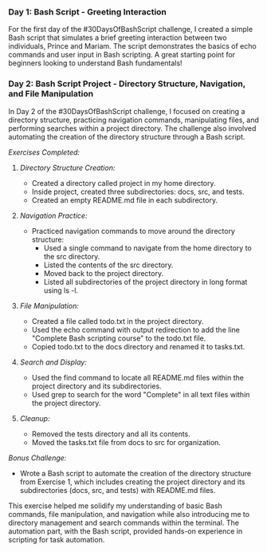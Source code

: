 ### Day 1: Bash Script - Greeting Interaction


For the first day of the #30DaysOfBashScript challenge, I created a simple Bash script that simulates a brief greeting interaction between two individuals, Prince and Mariam. The script demonstrates the basics of echo commands and user input in Bash scripting. A great starting point for beginners looking to understand Bash fundamentals!


### Day 2: Bash Script Project - Directory Structure, Navigation, and File Manipulation

In Day 2 of the #30DaysOfBashScript challenge, I focused on creating a directory structure, practicing navigation commands, manipulating files, and performing searches within a project directory. The challenge also involved automating the creation of the directory structure through a Bash script.

*Exercises Completed:*

1. *Directory Structure Creation:*
   - Created a directory called project in my home directory.
   - Inside project, created three subdirectories: docs, src, and tests.
   - Created an empty README.md file in each subdirectory.

2. *Navigation Practice:*
   - Practiced navigation commands to move around the directory structure:
     - Used a single command to navigate from the home directory to the src directory.
     - Listed the contents of the src directory.
     - Moved back to the project directory.
     - Listed all subdirectories of the project directory in long format using ls -l.

3. *File Manipulation:*
   - Created a file called todo.txt in the project directory.
   - Used the echo command with output redirection to add the line "Complete Bash scripting course" to the todo.txt file.
   - Copied todo.txt to the docs directory and renamed it to tasks.txt.

4. *Search and Display:*
   - Used the find command to locate all README.md files within the project directory and its subdirectories.
   - Used grep to search for the word "Complete" in all text files within the project directory.

5. *Cleanup:*
   - Removed the tests directory and all its contents.
   - Moved the tasks.txt file from docs to src for organization.

*Bonus Challenge:*
- Wrote a Bash script to automate the creation of the directory structure from Exercise 1, which includes creating the project directory and its subdirectories (docs, src, and tests) with README.md files.

This exercise helped me solidify my understanding of basic Bash commands, file manipulation, and navigation while also introducing me to directory management and search commands within the terminal. The automation part, with the Bash script, provided hands-on experience in scripting for task automation.
